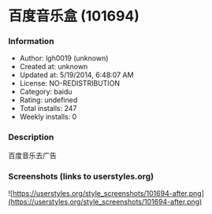 # 百度音乐盒 (101694)

### Information
- Author: lgh0019 (unknown)
- Created at: unknown
- Updated at: 5/19/2014, 6:48:07 AM
- License: NO-REDISTRIBUTION
- Category: baidu
- Rating: undefined
- Total installs: 247
- Weekly installs: 0


### Description
百度音乐去广告


### Screenshots (links to userstyles.org)
![https://userstyles.org/style_screenshots/101694-after.png](https://userstyles.org/style_screenshots/101694-after.png)


